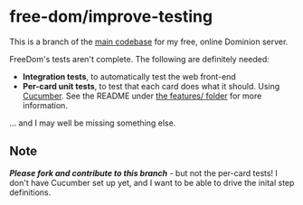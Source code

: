 free-dom/improve-testing
=======

This is a branch of the [main codebase](https://github.com/asilano/free-dom) for my free, online Dominion server.

FreeDom's tests aren't complete. The following are definitely needed:

* **Integration tests**, to automatically test the web front-end
* **Per-card unit tests**, to test that each card does what it should. Using [Cucumber](http://cukes.info). See the README under [the features/ folder](https://github.com/asilano/free-dom/tree/improve-testing/features) for more information.

... and I may well be missing something else.

Note
----
_**Please fork and contribute to this branch**_ - but not the per-card tests! I don't have Cucumber set up yet, and I want to be able to drive the inital step definitions.
